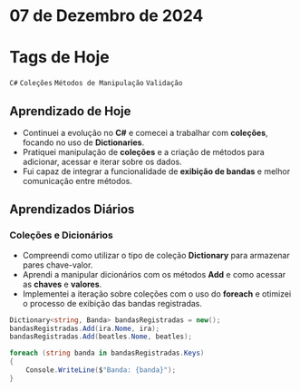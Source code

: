 # 07 de Dezembro de 2024

# Tags de Hoje

`C#` `Coleções` `Métodos de Manipulação` `Validação`

## Aprendizado de Hoje

- Continuei a evolução no **C#** e comecei a trabalhar com **coleções**, focando no uso de **Dictionaries**.
- Pratiquei manipulação de **coleções** e a criação de métodos para adicionar, acessar e iterar sobre os dados.
- Fui capaz de integrar a funcionalidade de **exibição de bandas** e melhor comunicação entre métodos.

## Aprendizados Diários

### **Coleções e Dicionários**

- Compreendi como utilizar o tipo de coleção **Dictionary** para armazenar pares chave-valor.
- Aprendi a manipular dicionários com os métodos **Add** e como acessar as **chaves** e **valores**.
- Implementei a iteração sobre coleções com o uso do **foreach** e otimizei o processo de exibição das bandas registradas.

```csharp
Dictionary<string, Banda> bandasRegistradas = new();
bandasRegistradas.Add(ira.Nome, ira);
bandasRegistradas.Add(beatles.Nome, beatles);

foreach (string banda in bandasRegistradas.Keys)
{
    Console.WriteLine($"Banda: {banda}");
}
